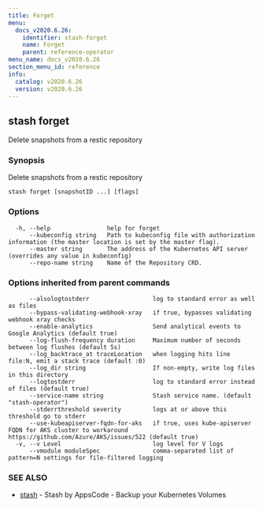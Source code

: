 ```yaml
---
title: Forget
menu:
  docs_v2020.6.26:
    identifier: stash-forget
    name: Forget
    parent: reference-operator
menu_name: docs_v2020.6.26
section_menu_id: reference
info:
  catalog: v2020.6.26
  version: v2020.6.26
---
```


## stash forget

Delete snapshots from a restic repository

### Synopsis

Delete snapshots from a restic repository

```
stash forget [snapshotID ...] [flags]
```

### Options

```
  -h, --help                help for forget
      --kubeconfig string   Path to kubeconfig file with authorization information (the master location is set by the master flag).
      --master string       The address of the Kubernetes API server (overrides any value in kubeconfig)
      --repo-name string    Name of the Repository CRD.
```

### Options inherited from parent commands

```
      --alsologtostderr                  log to standard error as well as files
      --bypass-validating-webhook-xray   if true, bypasses validating webhook xray checks
      --enable-analytics                 Send analytical events to Google Analytics (default true)
      --log-flush-frequency duration     Maximum number of seconds between log flushes (default 5s)
      --log_backtrace_at traceLocation   when logging hits line file:N, emit a stack trace (default :0)
      --log_dir string                   If non-empty, write log files in this directory
      --logtostderr                      log to standard error instead of files (default true)
      --service-name string              Stash service name. (default "stash-operator")
      --stderrthreshold severity         logs at or above this threshold go to stderr
      --use-kubeapiserver-fqdn-for-aks   if true, uses kube-apiserver FQDN for AKS cluster to workaround https://github.com/Azure/AKS/issues/522 (default true)
  -v, --v Level                          log level for V logs
      --vmodule moduleSpec               comma-separated list of pattern=N settings for file-filtered logging
```

### SEE ALSO

* [stash](/docs/v2020.6.26/reference/operator/stash)	 - Stash by AppsCode - Backup your Kubernetes Volumes

